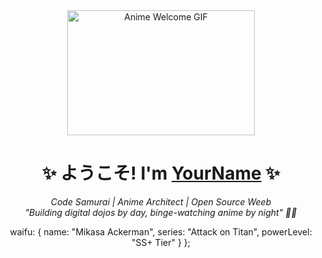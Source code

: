 <!-- Anime Header Section - Replace the GIF URL with your favorite anime GIF -->
<div align="center">
  <img src="https://media.giphy.com/media/v1.Y2lkPTc5MGI3NjExcW0yNnRqY2R6d2NtYzV1ZmxqZzJ6eGJjbW5tZGN4dWZ2eGJ1dSZlcD12MV9pbnRlcm5hbF9naWZfYnlfaWQmY3Q9Zw/26tn33aiTi1jkl6H6/giphy.gif" width="300" height="200" alt="Anime Welcome GIF"/>
  
  <!-- Animated Typing Text -->
  <h1>✨ ようこそ! I'm <a href="https://yourportfolio.com">YourName</a> ✨</h1>
  
  <!-- Subtitle with emojis -->
  <p>
    <em>
      Code Samurai | Anime Architect | Open Source Weeb<br/>
      "Building digital dojos by day, binge-watching anime by night" 🌙🍿
    </em>
  </p>


  waifu: {
    name: "Mikasa Ackerman",
    series: "Attack on Titan",
    powerLevel: "SS+ Tier"
  }
};
